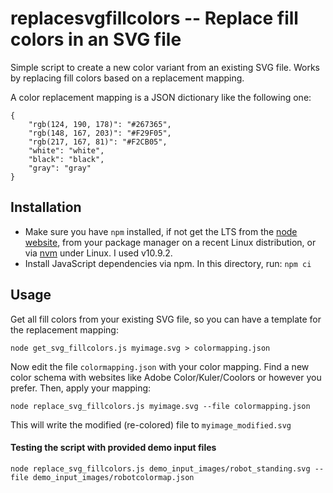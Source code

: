 # replacesvgfillcolors -- Replace fill colors in an SVG file

Simple script to create a new color variant from an existing SVG file. Works by replacing fill colors based on a replacement mapping.

A color replacement mapping is a JSON dictionary like the following one:

```
{
    "rgb(124, 190, 178)": "#267365",
    "rgb(148, 167, 203)": "#F29F05",
    "rgb(217, 167, 81)": "#F2CB05",
    "white": "white",
    "black": "black",
    "gray": "gray"
}
```


## Installation

* Make sure you have `npm` installed, if not get the LTS from the [node website](https://nodejs.org/), from your package manager on a recent Linux distribution, or via [nvm](https://github.com/nvm-sh/nvm) under Linux. I used v10.9.2.
* Install JavaScript dependencies via npm. In this directory, run: ```npm ci```


## Usage


Get all fill colors from your existing SVG file, so you can have a template for the replacement mapping:

```shell
node get_svg_fillcolors.js myimage.svg > colormapping.json
```

Now edit the file `colormapping.json` with your color mapping. Find a new color schema with websites like Adobe Color/Kuler/Coolors or however you prefer. Then, apply your mapping:

```shell
node replace_svg_fillcolors.js myimage.svg --file colormapping.json
```

This will write the modified (re-colored) file to `myimage_modified.svg`


#### Testing the script with provided demo input files

```shell
node replace_svg_fillcolors.js demo_input_images/robot_standing.svg --file demo_input_images/robotcolormap.json
```

